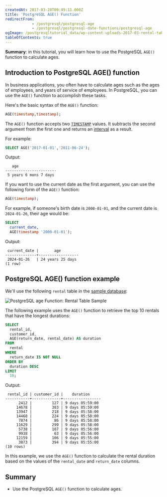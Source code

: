 ```yaml
---
createdAt: 2017-03-20T09:49:11.000Z
title: 'PostgreSQL AGE() Function'
redirectFrom:
            - /postgresql/postgresql-age 
            - /postgresql/postgresql-date-functions/postgresql-age
ogImage: /postgresqltutorial_data/wp-content-uploads-2017-03-rental-table.png
tableOfContents: true
---
```



**Summary**: in this tutorial, you will learn how to use the PostgreSQL `AGE()` function to calculate ages.

## Introduction to PostgreSQL AGE() function

In business applications, you often have to calculate ages such as the ages of employees, and years of service of employees. In PostgreSQL, you can use the `AGE()` function to accomplish these tasks.

Here's the basic syntax of the `AGE()` function:

```sql
AGE(timestamp,timestamp);
```

The `AGE()` function accepts two [`TIMESTAMP`](/postgresql/postgresql-timestamp) values. It subtracts the second argument from the first one and returns an [interval](/postgresql/postgresql-tutorial/postgresql-interval) as a result.

For example:

```sql
SELECT AGE('2017-01-01','2011-06-24');
```

Output:

```
   age
-----------------------
 5 years 6 mons 7 days
```

If you want to use the current date as the first argument, you can use the following form of the `AGE()` function:

```sql
AGE(timestamp);
```

For example, if someone's birth date is `2000-01-01`, and the current date is `2024-01-26`, their age would be:

```sql
SELECT
  current_date,
  AGE(timestamp '2000-01-01');
```

Output:

```
 current_date |       age
--------------+------------------
 2024-01-26   | 24 years 25 days
(1 row)
```

## PostgreSQL AGE() function example

We'll use the following `rental` table in the [sample database](/postgresql/postgresql-getting-started/postgresql-sample-database):

![PostgreSQL age Function: Rental Table Sample](/postgresqltutorial_data/wp-content-uploads-2017-03-rental-table.png)

The following example uses the `AGE()` function to retrieve the top 10 rentals that have the longest durations:

```sql
SELECT
  rental_id,
  customer_id,
  AGE(return_date, rental_date) AS duration
FROM
  rental
WHERE
  return_date IS NOT NULL
ORDER BY
  duration DESC
LIMIT
  10;
```

Output:

```
 rental_id | customer_id |    duration
-----------+-------------+-----------------
      2412 |         127 | 9 days 05:59:00
     14678 |         383 | 9 days 05:59:00
     13947 |         218 | 9 days 05:58:00
     14468 |         224 | 9 days 05:58:00
      7874 |          86 | 9 days 05:58:00
     11629 |         299 | 9 days 05:58:00
      5738 |         187 | 9 days 05:56:00
      9938 |          63 | 9 days 05:56:00
     12159 |         106 | 9 days 05:55:00
      3873 |         394 | 9 days 05:55:00
(10 rows)
```

In this example, we use the `AGE()` function to calculate the rental duration based on the values of the `rental_date` and `return_date` columns.

## Summary

- Use the PostgreSQL `AGE()` function to calculate ages.
